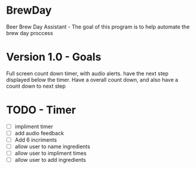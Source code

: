 # BrewDay
Beer Brew Day Assistant - The goal of this program is to help automate the brew day proccess

# Version 1.0 - Goals
Full screen count down timer, with audio alerts. have the next step displayed below the timer. Have a overall count down, and also have a count down to next step
# TODO - Timer
- [ ] impliment timer
- [ ] add audio feedback
- [ ] Add 6 incriments
- [ ] allow user to name ingredients
- [ ] allow user to impliment times
- [ ] allow user to add ingredients
